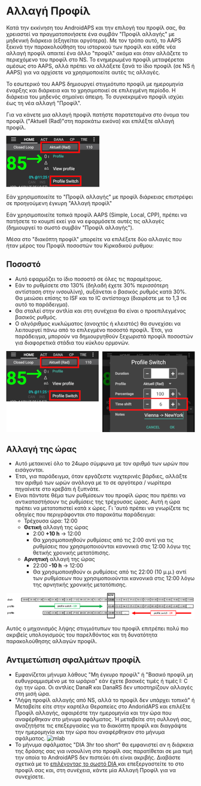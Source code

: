 # Αλλαγή Προφίλ

Κατά την εκκίνηση του AndroidAPS και την επιλογή του προφίλ σας, θα χρειαστεί να πραγματοποιήσετε ένα συμβάν "Προφίλ αλλαγής" με μηδενική διάρκεια (εξηγείται αργότερα). Με τον τρόπο αυτό, το AAPS ξεκινά την παρακολούθηση του ιστορικού των προφίλ και κάθε νέα αλλαγή προφίλ απαιτεί ένα άλλο "προφίλ" ακόμα και όταν αλλάζετε το περιεχόμενο του προφίλ στο NS. Το ενημερωμένο προφίλ μεταφέρεται αμέσως στο AAPS, αλλά πρέπει να αλλάξετε ξανά το ίδιο προφίλ (σε NS ή AAPS) για να αρχίσετε να χρησιμοποιείτε αυτές τις αλλαγές.

Το εσωτερικό του AAPS δημιουργεί στιγμιότυπο προφίλ με ημερομηνία έναρξης και διάρκεια και το χρησιμοποιεί σε επιλεγμένη περίοδο. Η διάρκεια του μηδενός σημαίνει άπειρη. Το συγκεκριμένο προφίλ ισχύει έως τη νέα αλλαγή "Προφίλ".

Για να κάνετε μια αλλαγή προφίλ πατήστε παρατεταμένα στο όνομα του προφίλ ("Aktuell (Rad)"στη παρακάτω εικόνα) και επιλέξτε αλλαγή προφίλ.

![Κάντε αλλαγή προφίλ](../images/ProfileSwitch_HowTo.png)

Εάν χρησιμοποιείτε το "Προφίλ αλλαγής" με προφίλ διάρκειας επιστρέφει σε προηγούμενη έγκυρη "Αλλαγή προφίλ"

Εάν χρησιμοποιείτε τοπικά προφίλ AAPS (Simple, Local, CPP), πρέπει να πατήσετε το κουμπί εκεί για να εφαρμόσετε αυτές τις αλλαγές (δημιουργεί το σωστό συμβάν "Προφίλ αλλαγής").

Μέσα στο "διακόπτη προφίλ" μπορείτε να επιλέξετε δύο αλλαγές που ήταν μέρος του Προφίλ ποσοστών του Κιρκαδικού ρυθμου:

## Ποσοστό

* Αυτό εφαρμόζει το ίδιο ποσοστό σε όλες τις παραμέτρους. 
* Εάν το ρυθμίσετε στο 130% (δηλαδή έχετε 30% περισσότερη αντίσταση στην ινσουλίνη), αυξάνεται ο βασικός ρυθμός κατά 30%. Θα μειώσει επίσης το ISF και το IC αντίστοιχα (διαιρέστε με το 1,3 σε αυτό το παράδειγμα). 
* Θα σταλεί στην αντλία και στη συνέχεια θα είναι ο προεπιλεγμένος βασικός ρυθμός. 
* Ο αλγόριθμος κυκλώματος (ανοιχτός ή κλειστός) θα συνεχίσει να λειτουργεί πάνω από το επιλεγμένο ποσοστό προφίλ. Έτσι, για παράδειγμα, μπορούν να δημιουργηθούν ξεχωριστά προφίλ ποσοστών για διαφορετικά στάδια του κύκλου ορμονών.

![Αλλαγή προφίλ ποσοστιαία και χρονικά](../images/ProfileSwitchTimeShift2.png)

## Αλλαγή της ώρας

* Αυτό μετακινεί όλο το 24ωρο σύμφωνα με τον αριθμό των ωρών που εισάγονται. 
* Έτσι, για παράδειγμα, όταν εργάζεστε νυχτερινές βάρδιες, αλλάξτε τον αριθμό των ωρών ανάλογα με το σε αργότερα / νωρίτερα πηγαίνετε στο κρεβάτι ή ξυπνάτε.
* Είναι πάντοτε θέμα των ρυθμίσεων του προφίλ ώρας που πρέπει να αντικαταστήσουν τις ρυθμίσεις της τρέχουσας ώρας. Αυτή η ώρα πρέπει να μετατοπιστεί κατά x ώρες. Γι 'αυτό πρέπει να γνωρίζετε τις οδηγίες που περιγράφονται στο παρακάτω παράδειγμα: 
  * Τρέχουσα ώρα: 12:00
  * **Θετική** αλλαγή της ώρας 
    * 2:00 **+10 h** -> 12:00
    * Θα χρησιμοποιηθούν ρυθμίσεις από τις 2:00 αντί για τις ρυθμίσεις που χρησιμοποιούνται κανονικά στις 12:00 λόγω της θετικής χρονικής μετατόπισης.
  * **Αρνητική** αλλαγή της ώρας 
    * 22:00 **-10 h** -> 12:00
    * Θα χρησιμοποιηθούν οι ρυθμίσεις από τις 22:00 (10 μ.μ.) αντί των ρυθμίσεων που χρησιμοποιούνται κανονικά στις 12:00 λόγω της αρνητικής χρονικής μετατόπισης.

![Προσανατολισμοί των χρονικών μετατοπίσεων προφίλ](../images/ProfileSwitch_PlusMinus2.png)

Αυτός ο μηχανισμός λήψης στιγμιότυπων του προφίλ επιτρέπει πολύ πιο ακριβείς υπολογισμούς του παρελθόντος και τη δυνατότητα παρακολούθησης αλλαγών προφίλ.

## Αντιμετώπιση σφαλμάτων προφίλ

* Εμφανίζεται μήνυμα λάθους "Μη έγκυρο προφίλ" ή "Βασικό προφίλ μη ευθυγραμμισμένο με τα ωράρια" εάν έχετε βασικές τιμές ή τιμές Ι: C όχι την ώρα. Οι αντλίες DanaR και DanaRS δεν υποστηρίζουν αλλαγές στη μισή ώρα.
* "Λήψη προφίλ αλλαγής από NS, αλλά το προφίλ δεν υπάρχει τοπικά" ή Μεταβείτε είτε στην καρτέλα Θεραπείες στο AndoridAPS και επιλέξτε Προφίλ αλλαγής, αφαιρέστε την ημερομηνία και την ώρα που αναφέρθηκαν στο μήνυμα σφάλματος. Ή μεταβείτε στη συλλογή σας, αναζητήστε τις επεξεργασίες για το διακόπτη προφίλ και διαγράψτε την ημερομηνία και την ώρα που αναφέρθηκαν στο μήνυμα σφάλματος. ![mlab](https://files.gitter.im/MilosKozak/AndroidAPS/I5am/image.png)
* Το μήνυμα σφάλματος "DIA 3hr too short" θα εμφανιστεί αν η διάρκεια της δράσης σας για ινσουλίνη στο προφίλ σας παρατίθεται σε μια τιμή την οποία το AndroidAPS δεν πιστεύει ότι είναι ακριβής. Διαβάστε σχετικά με το [ επιλέγοντας το σωστό DIA ](http://www.diabettech.com/insulin/why-we-are-regularly-wrong-in-the-duration-of-insulin-action-dia-times-we-use-and-why-it-matters/) και επεξεργαστείτε το στο προφίλ σας και, στη συνέχεια, κάντε μία Αλλαγή Προφίλ για να συνεχίσετε.